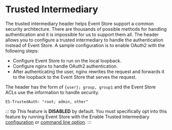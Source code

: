 # Trusted Intermediary

The trusted intermediary header helps Event Store support a common security architecture. There are thousands of possible methods for handling authentication and it is impossible for us to support them all. The header allows you to configure a trusted intermediary to handle the authentication instead of Event Store. A sample configuration is to enable OAuth2 with the following steps:

- Configure Event Store to run on the local loopback.
- Configure nginx to handle OAuth2 authentication.
- After authenticating the user, nginx rewrites the request and forwards it to the loopback to the Event Store that serves the request.

The header has the form of `{user}; group, group1` and the Event Store ACLs use the information to handle security.

```http
ES-TrustedAuth: "root; admin, other"
```

::: tip
This feature is **DISABLED** by default. You must specifically opt into this feature by running Event Store with the Enable Trusted Intermediary [configuration](/v5/dotnet-api/embedded-client.md) or [command line option](/v5/server/command-line-arguments.md).
:::
